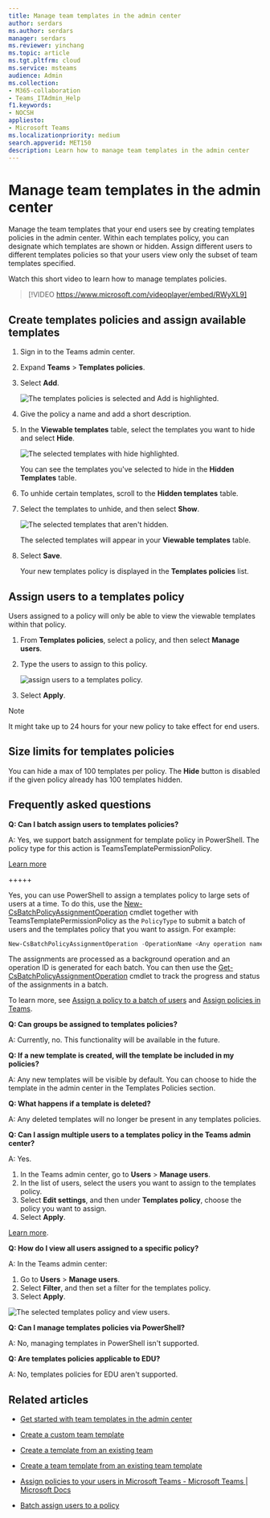 ```yaml
---
title: Manage team templates in the admin center
author: serdars
ms.author: serdars
manager: serdars
ms.reviewer: yinchang
ms.topic: article
ms.tgt.pltfrm: cloud
ms.service: msteams
audience: Admin
ms.collection: 
- M365-collaboration
- Teams_ITAdmin_Help
f1.keywords:
- NOCSH
appliesto: 
- Microsoft Teams
ms.localizationpriority: medium
search.appverid: MET150
description: Learn how to manage team templates in the admin center
---
```

# Manage team templates in the admin center

Manage the team templates that your end users see by creating templates policies in the admin center. Within each templates policy, you can designate which templates are shown or hidden.
Assign different users to different templates policies so that your users view only the subset of team templates specified.

Watch this short video to learn how to manage templates policies.

> [!VIDEO https://www.microsoft.com/videoplayer/embed/RWyXL9]

## Create templates policies and assign available templates

1. Sign in to the Teams admin center.

2. Expand **Teams** > **Templates policies**.

3. Select **Add**.

    ![The templates policies is selected and Add is highlighted.](media/template-policies-1.png)

1. Give the policy a name and add a short description.

2. In the **Viewable templates** table, select the templates you want to hide and select **Hide**.

    ![The selected templates with hide highlighted.](media/template-policies-2.png)

    You can see the templates you've selected to hide in the **Hidden Templates** table.

1. To unhide certain templates, scroll to the **Hidden templates** table.

2. Select the templates to unhide, and then select **Show**.

   ![The selected templates that aren't hidden.](media/template-policies-3.png)

   The selected templates will appear in your **Viewable templates** table.
3. Select **Save**.

   Your new templates policy is displayed in the **Templates policies** list.

## Assign users to a templates policy

Users assigned to a policy will only be able to view the viewable templates within that policy.

1. From **Templates policies**, select a policy, and then select **Manage users**.

2. Type the users to assign to this policy.

   ![assign users to a templates policy.](media/template-policies-4.png)

3. Select **Apply**.

> [!Note]
> It might take up to 24 hours for your new policy to take effect for end users.

## Size limits for templates policies

You can hide a max of 100 templates per policy. The **Hide** button is disabled if the given policy already has 100 templates hidden.

## Frequently asked questions

**Q: Can I batch assign users to templates policies?**
  
A: Yes, we support batch assignment for template policy in PowerShell. The policy type for this action is TeamsTemplatePermissionPolicy. 

[Learn more](/powershell/module/teams/new-csbatchpolicyassignmentoperation)

+++++

Yes, you can use PowerShell to assign a templates policy to large sets of users at a time. To do this, use the [New-CsBatchPolicyAssignmentOperation](/powershell/module/teams/new-csbatchpolicyassignmentoperation) cmdlet together with TeamsTemplatePermissionPolicy as the ```PolicyType``` to submit a batch of users and the templates policy that you want to assign. For example:

```powershell
New-CsBatchPolicyAssignmentOperation -OperationName <Any operation name> -PolicyType TeamsTemplatePermissionPolicy -PolicyName <policy name> -Identity <users identity | list of user identities>
```

The assignments are processed as a background operation and an operation ID is generated for each batch. You can then use the [Get-CsBatchPolicyAssignmentOperation](/powershell/module/teams/get-csbatchpolicyassignmentoperation) cmdlet to track the progress and status of the assignments in a batch.

To learn more, see [Assign a policy to a batch of users](assign-policies-users-and-groups.md#assign-a-policy-to-a-batch-of-users) and [Assign policies in Teams](policy-assignment-overview.md).

**Q: Can groups be assigned to templates policies?**

A: Currently, no. This functionality will be available in the future.

**Q: If a new template is created, will the template be included in my policies?**

A: Any new templates will be visible by default. You can choose to hide the template in the admin center in the Templates Policies section.

**Q: What happens if a template is deleted?**

A: Any deleted templates will no longer be present in any templates policies.

**Q: Can I assign multiple users to a templates policy in the Teams admin center?**

A: Yes.

1. In the Teams admin center, go to **Users** > **Manage users**.
1. In the list of users, select the users you want to assign to the templates policy.
1. Select **Edit settings**, and then under **Templates policy**, choose the policy you want to assign.
1. Select **Apply**.

[Learn more](./assign-policies-users-and-groups.md#assign-a-policy-to-a-batch-of-users).

**Q: How do I view all users assigned to a specific policy?**

A: In the Teams admin center:

1. Go to **Users** > **Manage users**.
2. Select **Filter**, and then set a filter for the templates policy.
3. Select **Apply**.

![The selected templates policy and view users.](media/template-policies-5.png)

**Q: Can I manage templates policies via PowerShell?**

A: No, managing templates in PowerShell isn't supported.

**Q: Are templates policies applicable to EDU?**

A: No, templates policies for EDU aren't supported.

## Related articles

- [Get started with team templates in the admin center](./get-started-with-teams-templates-in-the-admin-console.md)

- [Create a custom team template](./create-a-team-template.md)

- [Create a template from an existing team](./create-template-from-existing-team.md)

- [Create a team template from an existing team template](./create-template-from-existing-template.md)

- [Assign policies to your users in Microsoft Teams - Microsoft Teams \| Microsoft Docs](./policy-assignment-overview.md)

- [Batch assign users to a policy](/powershell/module/teams/new-csbatchpolicyassignmentoperation)
